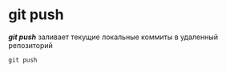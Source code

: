 # git push
***git push*** заливает текущие локальные коммиты в удаленный репозиторий
```
git push
```